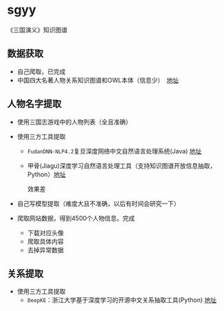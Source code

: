 # sgyy
《三国演义》知识图谱

## 数据获取

* 自己爬取，已完成
* 中国四大名著人物关系知识图谱和OWL本体（信息少）　[地址](http://openkg.cn/dataset/ch4masterpieces)

## 人物名字提取

* 使用三国志游戏中的人物列表（全且准确）

* 使用三方工具提取

  * `FudanDNN-NLP4.2`复旦深度网络中文自然语言处理系统(Java) [地址](http://openkg.cn/tool/fudandnnnlp)

  * 甲骨(Jiagu)深度学习自然语言处理工具（支持知识图谱开放信息抽取，Python）[地址](http://openkg.cn/tool/jiagu)

    效果差

* 自己写模型提取（难度大且不准确，以后有时间会研究一下）

* 爬取网站数据，得到4500个人物信息。完成

  * 下载对应头像
  * 爬取具体内容
  * 去掉异常数据

## 关系提取

* 使用三方工具提取
  * `DeepKE`：浙江大学基于深度学习的开源中文关系抽取工具(Python) [地址](http://openkg.cn/tool/deepke)
